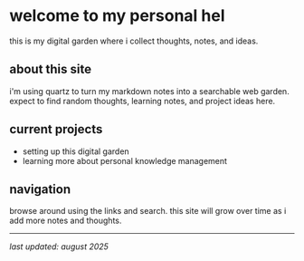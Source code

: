 # welcome to my personal hel

this is my digital garden where i collect thoughts, notes, and ideas.

## about this site

i'm using quartz to turn my markdown notes into a searchable web garden. expect to find random thoughts, learning notes, and project ideas here.

## current projects

- setting up this digital garden
- learning more about personal knowledge management

## navigation

browse around using the links and search. this site will grow over time as i add more notes and thoughts.

---

*last updated: august 2025*